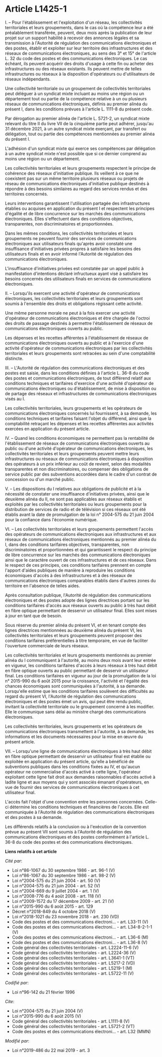 # Article L1425-1

I. – Pour l'établissement et l'exploitation d'un réseau, les collectivités territoriales et leurs groupements, dans le cas où
la compétence leur a été préalablement transférée, peuvent, deux mois après la publication de leur projet sur un support
habilité à recevoir des annonces légales et sa transmission à l'Autorité de régulation des communications électroniques et
des postes, établir et exploiter sur leur territoire des infrastructures et des réseaux de communications électroniques, au
sens des 3° et 15° de l'article L. 32 du code des postes et des communications électroniques. Le cas échéant, ils peuvent
acquérir des droits d'usage à cette fin ou acheter des infrastructures ou des réseaux existants. Ils peuvent mettre de telles
infrastructures ou réseaux à la disposition d'opérateurs ou d'utilisateurs de réseaux indépendants. 

Une collectivité territoriale ou un groupement de collectivités territoriales peut déléguer à un syndicat mixte incluant au
moins une région ou un département tout ou partie de la compétence relative à un ou plusieurs réseaux de communications
électroniques, définis au premier alinéa du présent I, dans les conditions prévues à l'article L. 1111-8 du présent code. 

Par dérogation au premier alinéa de l'article L. 5721-2, un syndicat mixte relevant du titre II du livre VII de la cinquième
partie peut adhérer, jusqu'au 31 décembre 2021, à un autre syndicat mixte exerçant, par transfert ou délégation, tout ou
partie des compétences mentionnées au premier alinéa du présent I. 

L'adhésion d'un syndicat mixte qui exerce ses compétences par délégation à un autre syndicat mixte n'est possible que si ce
dernier comprend au moins une région ou un département. 

Les collectivités territoriales et leurs groupements respectent le principe de cohérence des réseaux d'initiative publique.
Ils veillent à ce que ne coexistent pas sur un même territoire plusieurs réseaux ou projets de réseau de communications
électroniques d'initiative publique destinés à répondre à des besoins similaires au regard des services rendus et des
territoires concernés. 

Leurs interventions garantissent l'utilisation partagée des infrastructures établies ou acquises en application du présent I
et respectent les principes d'égalité et de libre concurrence sur les marchés des communications électroniques. Elles
s'effectuent dans des conditions objectives, transparentes, non discriminatoires et proportionnées. 

Dans les mêmes conditions, les collectivités territoriales et leurs groupements ne peuvent fournir des services de
communications électroniques aux utilisateurs finals qu'après avoir constaté une insuffisance d'initiatives privées propres à
satisfaire les besoins des utilisateurs finals et en avoir informé l'Autorité de régulation des communications
électroniques. 

L'insuffisance d'initiatives privées est constatée par un appel public à manifestation d'intentions déclaré infructueux ayant
visé à satisfaire les besoins concernés des utilisateurs finals en services de communications électroniques. 

II. – Lorsqu'ils exercent une activité d'opérateur de communications électroniques, les collectivités territoriales et leurs
groupements sont soumis à l'ensemble des droits et obligations régissant cette activité. 

Une même personne morale ne peut à la fois exercer une activité d'opérateur de communications électroniques et être chargée
de l'octroi des droits de passage destinés à permettre l'établissement de réseaux de communications électroniques ouverts au
public. 

Les dépenses et les recettes afférentes à l'établissement de réseaux de communications électroniques ouverts au public et à
l'exercice d'une activité d'opérateur de communications électroniques par les collectivités territoriales et leurs
groupements sont retracées au sein d'une comptabilité distincte. 

III. – L'Autorité de régulation des communications électroniques et des postes est saisie, dans les conditions définies à
l'article L. 36-8 du code des postes et communications électroniques, de tout différend relatif aux conditions techniques et
tarifaires d'exercice d'une activité d'opérateur de communications électroniques ou d'établissement, de mise à disposition ou
de partage des réseaux et infrastructures de communications électroniques visés au I. 

Les collectivités territoriales, leurs groupements et les opérateurs de communications électroniques concernés lui
fournissent, à sa demande, les conditions techniques et tarifaires faisant l'objet du différend, ainsi que la comptabilité
retraçant les dépenses et les recettes afférentes aux activités exercées en application du présent article. 

IV. – Quand les conditions économiques ne permettent pas la rentabilité de l'établissement de réseaux de communications
électroniques ouverts au public ou d'une activité d'opérateur de communications électroniques, les collectivités
territoriales et leurs groupements peuvent mettre leurs infrastructures ou réseaux de communications électroniques à
disposition des opérateurs à un prix inférieur au coût de revient, selon des modalités transparentes et non discriminatoires,
ou compenser des obligations de service public par des subventions accordées dans le cadre d'un contrat de concession ou d'un
marché public. 

V. – Les dispositions du I relatives aux obligations de publicité et à la nécessité de constater une insuffisance
d'initiatives privées, ainsi que le deuxième alinéa du II, ne sont pas applicables aux réseaux établis et exploités par les
collectivités territoriales ou leurs groupements pour la distribution de services de radio et de télévision si ces réseaux
ont été établis avant la date de promulgation de la loi n° 2004-575 du 21 juin 2004 pour la confiance dans l'économie
numérique. 

VI. – Les collectivités territoriales et leurs groupements permettent l'accès des opérateurs de communications électroniques
aux infrastructures et aux réseaux de communications électroniques mentionnés au premier alinéa du I, dans des conditions
tarifaires objectives, transparentes, non discriminatoires et proportionnées et qui garantissent le respect du principe de
libre concurrence sur les marchés des communications électroniques ainsi que le caractère ouvert de ces infrastructures et de
ces réseaux. Dans le respect de ces principes, ces conditions tarifaires prennent en compte l'apport d'aides publiques de
manière à reproduire les conditions économiques d'accès à des infrastructures et à des réseaux de communications
électroniques comparables établis dans d'autres zones du territoire en l'absence de telles aides. 

Après consultation publique, l'Autorité de régulation des communications électroniques et des postes adopte des lignes
directrices portant sur les conditions tarifaires d'accès aux réseaux ouverts au public à très haut débit en fibre optique
permettant de desservir un utilisateur final. Elles sont mises à jour en tant que de besoin. 

Sous réserve du premier alinéa du présent VI, et en tenant compte des lignes directrices mentionnées au deuxième alinéa du
présent VI, les collectivités territoriales et leurs groupements peuvent proposer des conditions tarifaires préférentielles à
titre temporaire, en vue de faciliter l'ouverture commerciale de leurs réseaux. 

Les collectivités territoriales et leurs groupements mentionnés au premier alinéa du I communiquent à l'autorité, au moins
deux mois avant leur entrée en vigueur, les conditions tarifaires d'accès à leurs réseaux à très haut débit en fibre optique
ouverts au public permettant de desservir un utilisateur final. Les conditions tarifaires en vigueur au jour de la
promulgation de la loi n° 2015-990 du 6 août 2015 pour la croissance, l'activité et l'égalité des chances économiques sont
communiquées à l'autorité, à sa demande. Lorsqu'elle estime que les conditions tarifaires soulèvent des difficultés au regard
du présent VI, l'Autorité de régulation des communications électroniques et des postes émet un avis, qui peut être rendu
public, invitant la collectivité territoriale ou le groupement concerné à les modifier. Elle le communique sans délai au
ministre chargé des communications électroniques. 

Les collectivités territoriales, leurs groupements et les opérateurs de communications électroniques transmettent à
l'autorité, à sa demande, les informations et les documents nécessaires pour la mise en œuvre du présent article. 

VII. – Lorsqu'une ligne de communications électroniques à très haut débit en fibre optique permettant de desservir un
utilisateur final est établie ou exploitée en application du présent article, qu'elle a bénéficié de subventions publiques
dans les conditions fixées au IV, et qu'aucun opérateur ne commercialise d'accès activé à cette ligne, l'opérateur exploitant
cette ligne fait droit aux demandes raisonnables d'accès activé à ladite ligne et aux moyens qui y sont associés émanant
d'opérateurs, en vue de fournir des services de communications électroniques à cet utilisateur final. 

L'accès fait l'objet d'une convention entre les personnes concernées. Celle-ci détermine les conditions techniques et
financières de l'accès. Elle est communiquée à l'Autorité de régulation des communications électroniques et des postes à sa
demande. 

Les différends relatifs à la conclusion ou à l'exécution de la convention prévue au présent VII sont soumis à l'Autorité de
régulation des communications électroniques et des postes conformément à l'article L. 36-8 du code des postes et des
communications électroniques.

**Liens relatifs à cet article**

_Cité par_:

  - Loi n°86-1067 du 30 septembre 1986 - art. 96-1 (V)
  - Loi n°86-1067 du 30 septembre 1986 - art. 98-2 (V)
  - Loi n°2004-575 du 21 juin 2004 - art. 50 (V)
  - Loi n°2004-575 du 21 juin 2004 - art. 52 (V)
  - Loi n°2004-669 du 9 juillet 2004 - art. 1 (V)
  - Loi n°2008-776 du 4 août 2008 - art. 118 (V)
  - Loi n°2009-1572 du 17 décembre 2009 - art. 21 (V)
  - Loi n°2015-990 du 6 août 2015 - art. 129
  - Décret n°2018-849 du 4 octobre 2018 (V)
  - Loi n°2018-1021 du 23 novembre 2018 - art. 230 (VD)
  - Code des postes et des communications électroni... - art. L33-11 (V)
  - Code des postes et des communications électroni... - art. L34-8-2-1-1 (V)
  - Code des postes et des communications électroni... - art. L36-6 (M)
  - Code des postes et des communications électroni... - art. L36-8 (V)
  - Code général des collectivités territoriales - art. L2224-11-6 (V)
  - Code général des collectivités territoriales - art. L2224-36 (V)
  - Code général des collectivités territoriales - art. L3641-1 (VT)
  - Code général des collectivités territoriales - art. L5217-2 (VD)
  - Code général des collectivités territoriales - art. L5219-1 (M)
  - Code général des collectivités territoriales - art. L5722-11 (V)

_Codifié par_:

  - Loi n°96-142 du 21 février 1996

_Cite_:

  - Loi n°2004-575 du 21 juin 2004 (V)
  - Loi n°2015-990 du 6 août 2015 (V)
  - Code général des collectivités territoriales - art. L1111-8 (V)
  - Code général des collectivités territoriales - art. L5721-2 (VT)
  - Code des postes et des communications électroni... - art. L32 (MMN)

_Modifié par_:

  - Loi n°2019-486 du 22 mai 2019 - art. 3
